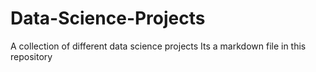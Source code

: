 # Data-Science-Projects
A collection of different data science projects 
Its a markdown file in this repository
